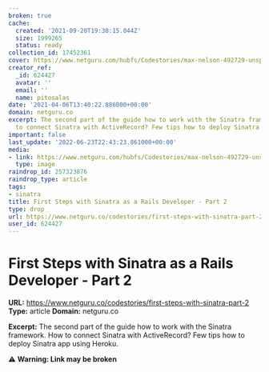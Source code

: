```yaml
---
broken: true
cache:
  created: '2021-09-20T19:30:15.044Z'
  size: 1999265
  status: ready
collection_id: 17452361
cover: https://www.netguru.com/hubfs/Codestories/max-nelson-492729-unsplash.jpg
creator_ref:
  _id: 624427
  avatar: ''
  email: ''
  name: pitosalas
date: '2021-04-06T13:40:22.886000+00:00'
domain: netguru.co
excerpt: The second part of the guide how to work with the Sinatra framework. How
  to connect Sinatra with ActiveRecord? Few tips how to deploy Sinatra app using Heroku.
important: false
last_update: '2022-06-23T22:43:23.861000+00:00'
media:
- link: https://www.netguru.com/hubfs/Codestories/max-nelson-492729-unsplash.jpg
  type: image
raindrop_id: 257323876
raindrop_type: article
tags:
- sinatra
title: First Steps with Sinatra as a Rails Developer - Part 2
type: drop
url: https://www.netguru.co/codestories/first-steps-with-sinatra-part-2
user_id: 624427
---
```


# First Steps with Sinatra as a Rails Developer - Part 2

**URL:** https://www.netguru.co/codestories/first-steps-with-sinatra-part-2
**Type:** article
**Domain:** netguru.co

**Excerpt:** The second part of the guide how to work with the Sinatra framework. How to connect Sinatra with ActiveRecord? Few tips how to deploy Sinatra app using Heroku.

⚠️ **Warning: Link may be broken**
